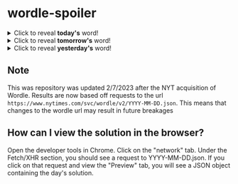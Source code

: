 # wordle-spoiler

<details>
  <summary>Click to reveal <b>today's</b> word!</summary>
  <br>
  <b> ruddy </b>
</details>

<details>
  <summary>Click to reveal <b>tomorrow's</b> word!</summary>
  <br>
  <b> riper </b>
</details>

<details>
  <summary>Click to reveal <b>yesterday's</b> word!</summary>
  <br>
  <b> sweat </b>
</details>

## Note
This was repository was updated 2/7/2023 after the NYT acquisition of Wordle. Results are now based off requests to the url `https://www.nytimes.com/svc/wordle/v2/YYYY-MM-DD.json`. This means that changes to the wordle url may result in future breakages

## How can I view the solution in the browser?
Open the developer tools in Chrome. Click on the "network" tab. Under the Fetch/XHR section, you should see a request to YYYY-MM-DD.json. If you click on that request and view the "Preview" tab, you will see a JSON object containing the day's solution.